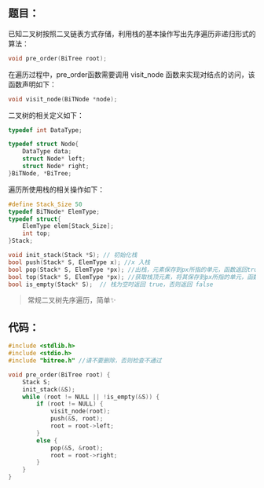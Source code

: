 ## 题目：

已知二叉树按照二叉链表方式存储，利用栈的基本操作写出先序遍历非递归形式的算法：

```cpp
void pre_order(BiTree root);
```

在遍历过程中，pre_order函数需要调用 visit_node 函数来实现对结点的访问，该函数声明如下：

```cpp
void visit_node(BiTNode *node);
```

二叉树的相关定义如下：

```cpp
typedef int DataType;

typedef struct Node{
    DataType data;
    struct Node* left;
    struct Node* right;
}BiTNode, *BiTree;
```

遍历所使用栈的相关操作如下：

```cpp
#define Stack_Size 50
typedef BiTNode* ElemType;
typedef struct{
    ElemType elem[Stack_Size];
    int top;
}Stack;

void init_stack(Stack *S); // 初始化栈
bool push(Stack* S, ElemType x); //x 入栈
bool pop(Stack* S, ElemType *px); //出栈，元素保存到px所指的单元，函数返回true,栈为空时返回 false
bool top(Stack* S, ElemType *px); //获取栈顶元素，将其保存到px所指的单元，函数返回true，栈满时返回 false
bool is_empty(Stack* S);  // 栈为空时返回 true，否则返回 false
```

> 常规二叉树先序遍历，简单✨

## 代码：

```cpp
#include <stdlib.h>
#include <stdio.h>
#include "bitree.h" //请不要删除，否则检查不通过

void pre_order(BiTree root) {
    Stack S;
    init_stack(&S);
    while (root != NULL || !is_empty(&S)) {
        if (root != NULL) {
            visit_node(root);
            push(&S, root);
            root = root->left;
        }
        else {
            pop(&S, &root);
            root = root->right;
        }
    }
}
```

